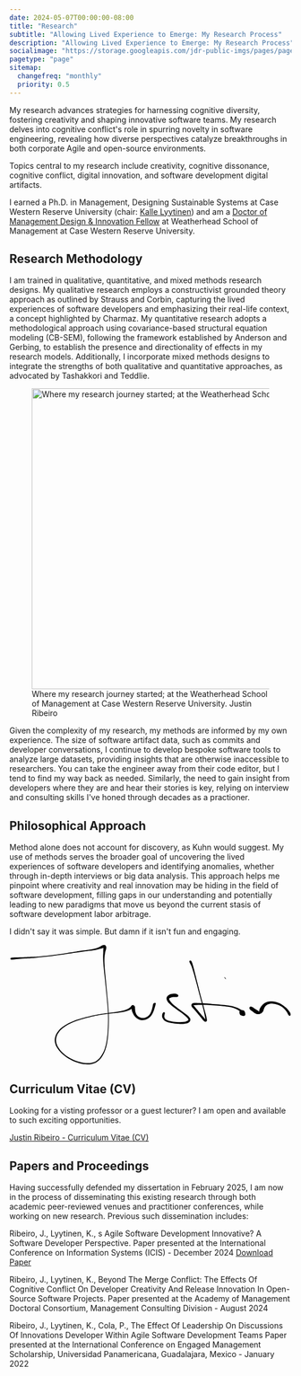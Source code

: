 ```yaml
---
date: 2024-05-07T00:00:00-08:00
title: "Research"
subtitle: "Allowing Lived Experience to Emerge: My Research Process"
description: "Allowing Lived Experience to Emerge: My Research Process"
socialimage: "https://storage.googleapis.com/jdr-public-imgs/pages/page-2023-kicking-it-at-case.jpg"
pagetype: "page"
sitemap:
  changefreq: "monthly"
  priority: 0.5
---
```


My research advances strategies for harnessing cognitive diversity, fostering creativity and shaping innovative software teams. My research delves into cognitive conflict's role in spurring novelty in software engineering, revealing how diverse perspectives catalyze breakthroughs in both corporate Agile and open-source environments.

Topics central to my research include creativity, cognitive dissonance, cognitive conflict, digital innovation, and software development digital artifacts.

I earned a Ph.D. in Management, Designing Sustainable Systems at Case Western Reserve University (chair: [Kalle Lyytinen](https://case.edu/weatherhead/about/faculty-and-staff-directory/kalle-lyytinen)) and am a <a href="/chronicle/2022/03/03/selected-as-a-doctor-of-management-design-and-innovation-fellow-at-case-western-reserve-university/">Doctor of Management Design & Innovation Fellow</a> at Weatherhead School of Management at Case Western Reserve University.

## Research Methodology

I am trained in qualitative, quantitative, and mixed methods research designs. My qualitative research employs a constructivist grounded theory approach as outlined by Strauss and Corbin, capturing the lived experiences of software developers and emphasizing their real-life context, a concept highlighted by Charmaz. My quantitative research adopts a methodological approach using covariance-based structural equation modeling (CB-SEM), following the framework established by Anderson and Gerbing, to establish the presence and directionality of effects in my research models. Additionally, I incorporate mixed methods designs to integrate the strengths of both qualitative and quantitative approaches, as advocated by Tashakkori and Teddlie.

<figure aria-label="media" role="group" itemscope="" itemprop="associatedMedia" itemtype="http://schema.org/ImageObject">
  <picture>
    <img decoding="async" loading="lazy" src="https://storage.googleapis.com/jdr-public-imgs/pages/page-2023-kicking-it-at-case.jpg" width="800" height="536" alt="Where my research journey started; at the Weatherhead School of Management at Case Western Reserve University.">
  </picture>
  <figcaption itemprop="caption description">
    <span aria-hidden="true">Where my research journey started; at the Weatherhead School of Management at Case Western Reserve University.</span>
    <span class="author" itemprop="copyrightHolder">Justin Ribeiro</span>
  </figcaption>
</figure>

Given the complexity of my research, my methods are informed by my own experience. The size of software artifact data, such as commits and developer conversations, I continue to develop bespoke software tools to analyze large datasets, providing insights that are otherwise inaccessible to researchers. You can take the engineer away from their code editor, but I tend to find my way back as needed. Similarly, the need to gain insight from developers where they are and hear their stories is key, relying on interview and consulting skills I've honed through decades as a practioner.

## Philosophical Approach

Method alone does not account for discovery, as Kuhn would suggest. My use of methods serves the broader goal of uncovering the lived experiences of software developers and identifying anomalies, whether through in-depth interviews or big data analysis. This approach helps me pinpoint where creativity and real innovation may be hiding in the field of software development, filling gaps in our understanding and potentially leading to new paradigms that move us beyond the current stasis of software development labor arbitrage.

I didn't say it was simple. But damn if it isn't fun and engaging.

<svg xmlns="http://www.w3.org/2000/svg" id="fakeSig" viewBox="442.884 210.246 877.596 376.441"><path d="M 447.21,258.20 C 448.84 259.16, 450.47 258.76, 455.05 258.52 C 459.63 258.29, 462.60 257.71, 470.09 257.03 C 477.58 256.35, 482.23 255.88, 492.49 255.10 C 502.75 254.32, 509.11 254.20, 521.39 253.13 C 533.68 252.07, 540.74 251.25, 553.93 249.77 C 567.12 248.29, 574.25 247.40, 587.34 245.74 C 600.44 244.08, 607.18 243.17, 619.39 241.46 C 631.60 239.75, 637.55 238.76, 648.40 237.20 C 659.24 235.64, 664.32 234.85, 673.61 233.67 C 682.90 232.49, 687.20 232.31, 694.86 231.31 C 702.53 230.31, 705.90 229.90, 711.94 228.67 C 717.98 227.45, 720.47 226.47, 725.07 225.18 C 729.66 223.90, 732.13 223.53, 734.92 222.25 C 737.72 220.98, 738.59 219.73, 739.03 218.82 C 739.47 217.92, 737.88 216.79, 737.12 217.73 C 736.36 218.67, 735.73 219.68, 735.23 223.54 C 734.73 227.40, 734.80 230.40, 734.61 237.02 C 734.43 243.64, 733.99 247.39, 734.29 256.64 C 734.59 265.89, 735.06 271.40, 736.12 283.27 C 737.19 295.14, 738.18 302.02, 739.63 315.98 C 741.09 329.95, 741.90 337.87, 743.40 353.09 C 744.90 368.31, 745.87 376.50, 747.13 392.07 C 748.38 407.65, 749.27 415.74, 749.69 430.98 C 750.10 446.23, 749.86 453.98, 749.21 468.30 C 748.56 482.61, 748.17 489.95, 746.45 502.56 C 744.74 515.17, 743.74 521.21, 740.64 531.36 C 737.54 541.51, 735.50 545.73, 730.96 553.32 C 726.41 560.90, 723.79 564.34, 717.92 569.29 C 712.05 574.23, 709.03 575.96, 701.61 578.05 C 694.18 580.14, 689.77 580.35, 680.81 579.75 C 671.84 579.14, 666.39 577.96, 656.79 575.02 C 647.19 572.07, 641.79 569.89, 632.83 565.01 C 623.86 560.14, 619.15 556.87, 611.95 550.64 C 604.74 544.41, 601.39 540.59, 596.80 533.87 C 592.21 527.15, 590.56 523.78, 589.00 517.02 C 587.44 510.26, 587.32 506.85, 588.99 500.06 C 590.67 493.28, 592.24 489.68, 597.37 483.09 C 602.50 476.50, 606.00 473.10, 614.64 467.13 C 623.28 461.15, 628.91 458.18, 640.57 453.22 C 652.23 448.25, 659.73 446.15, 672.93 442.31 C 686.13 438.46, 693.44 436.74, 706.57 433.98 C 719.70 431.22, 726.58 430.27, 738.59 428.49 C 750.60 426.70, 756.42 426.32, 766.61 425.04 C 776.81 423.75, 781.36 423.44, 789.57 422.06 C 797.78 420.67, 801.41 420.00, 807.66 418.12 C 813.90 416.23, 816.57 414.93, 820.79 412.64 C 825.02 410.35, 827.26 408.75, 828.79 406.65 C 830.33 404.56, 829.42 402.71, 828.46 402.17 C 827.51 401.64, 825.10 401.90, 824.02 404.00 C 822.94 406.09, 822.51 408.47, 823.06 412.64 C 823.61 416.81, 824.55 420.11, 826.77 424.84 C 829.00 429.58, 830.56 432.51, 834.18 436.32 C 837.80 440.13, 840.23 441.88, 844.86 443.91 C 849.49 445.95, 852.31 446.52, 857.33 446.49 C 862.35 446.45, 865.11 445.94, 869.96 443.74 C 874.80 441.54, 877.60 439.80, 881.56 435.48 C 885.51 431.15, 887.09 427.65, 889.74 422.12 C 892.38 416.59, 893.25 412.59, 894.77 407.83 C 896.30 403.07, 896.73 400.90, 897.37 398.33 C 898.02 395.76, 898.21 396.02, 898.01 394.97 C 897.81 393.92, 897.84 393.01, 896.36 393.06 C 894.88 393.12, 892.30 392.69, 890.61 395.24 C 888.92 397.78, 889.22 400.93, 887.89 405.78 C 886.56 410.63, 886.14 414.39, 883.94 419.48 C 881.75 424.57, 880.26 427.59, 876.92 431.24 C 873.59 434.89, 871.21 436.03, 867.29 437.71 C 863.37 439.39, 861.24 439.66, 857.34 439.62 C 853.43 439.58, 851.26 439.16, 847.76 437.51 C 844.25 435.86, 842.35 434.55, 839.81 431.36 C 837.26 428.18, 836.25 425.61, 835.03 421.60 C 833.81 417.58, 834.13 414.77, 833.71 411.28 C 833.29 407.80, 833.92 406.36, 832.92 404.16 C 831.92 401.97, 830.63 400.96, 828.71 400.30 C 826.80 399.64, 825.59 399.42, 823.35 400.87 C 821.12 402.32, 820.97 404.95, 817.54 407.56 C 814.12 410.17, 811.95 411.73, 806.23 413.93 C 800.50 416.14, 796.92 416.95, 788.92 418.58 C 780.92 420.21, 776.36 420.63, 766.21 422.08 C 756.07 423.53, 750.22 423.96, 738.19 425.84 C 726.15 427.72, 719.24 428.69, 706.04 431.47 C 692.85 434.26, 685.52 435.96, 672.20 439.78 C 658.89 443.60, 651.34 445.64, 639.46 450.57 C 627.58 455.51, 621.80 458.40, 612.80 464.44 C 603.81 470.49, 599.99 473.87, 594.47 480.80 C 588.94 487.74, 587.03 491.70, 585.18 499.12 C 583.33 506.54, 583.50 510.54, 585.23 517.90 C 586.95 525.26, 588.90 528.87, 593.80 535.94 C 598.69 543.00, 602.23 546.83, 609.71 553.24 C 617.20 559.65, 622.01 562.95, 631.22 567.97 C 640.43 572.99, 645.89 575.26, 655.76 578.34 C 665.63 581.41, 671.19 582.70, 680.56 583.35 C 689.93 584.00, 694.68 583.86, 702.61 581.58 C 710.54 579.31, 713.99 577.30, 720.21 571.97 C 726.42 566.64, 729.07 562.89, 733.69 554.93 C 738.31 546.96, 740.26 542.56, 743.31 532.15 C 746.35 521.74, 747.28 515.63, 748.91 502.88 C 750.55 490.13, 750.89 482.79, 751.48 468.39 C 752.07 454.00, 752.30 446.22, 751.87 430.92 C 751.43 415.62, 750.55 407.51, 749.32 391.90 C 748.09 376.29, 747.14 368.10, 745.72 352.87 C 744.31 337.63, 743.54 329.69, 742.25 315.73 C 740.96 301.76, 740.04 294.84, 739.27 283.02 C 738.51 271.21, 738.16 265.71, 738.43 256.63 C 738.69 247.54, 739.53 244.00, 740.60 237.61 C 741.68 231.21, 743.29 228.75, 743.82 224.64 C 744.34 220.53, 744.32 219.30, 743.22 217.07 C 742.12 214.84, 740.62 214.03, 738.30 213.50 C 735.98 212.98, 734.69 213.24, 731.62 214.44 C 728.56 215.64, 727.13 217.57, 722.98 219.51 C 718.82 221.44, 716.58 222.52, 710.85 224.12 C 705.11 225.72, 701.83 226.25, 694.30 227.51 C 686.76 228.78, 682.43 229.07, 673.17 230.44 C 663.90 231.81, 658.80 232.68, 647.97 234.36 C 637.14 236.03, 631.21 237.06, 619.01 238.82 C 606.82 240.58, 600.09 241.50, 587.02 243.15 C 573.94 244.80, 566.81 245.68, 553.63 247.06 C 540.46 248.44, 533.43 249.22, 521.15 250.07 C 508.88 250.91, 502.55 250.89, 492.27 251.29 C 482.00 251.69, 477.31 251.84, 469.79 252.06 C 462.27 252.28, 459.24 252.05, 454.67 252.39 C 450.09 252.73, 448.40 252.60, 446.91 253.76 C 445.42 254.92, 445.58 257.25, 447.21 258.20" /><path d="M 967.61,368.90 C 966.49 367.08, 964.32 365.71, 960.85 364.89 C 957.38 364.07, 954.48 364.18, 950.28 364.80 C 946.08 365.42, 943.49 365.75, 939.84 367.98 C 936.20 370.22, 933.27 372.19, 932.07 375.96 C 930.87 379.74, 931.75 382.67, 933.85 386.86 C 935.95 391.05, 938.10 392.68, 942.59 396.93 C 947.07 401.18, 950.35 403.53, 956.28 408.11 C 962.21 412.68, 966.12 415.26, 972.22 419.80 C 978.31 424.33, 981.88 426.76, 986.75 430.79 C 991.63 434.82, 994.08 437.08, 996.60 439.97 C 999.11 442.86, 999.28 443.54, 999.32 445.23 C 999.35 446.91, 999.48 447.04, 996.77 448.38 C 994.06 449.73, 991.61 451.11, 985.76 451.97 C 979.90 452.83, 975.16 452.97, 967.50 452.68 C 959.84 452.40, 954.69 452.00, 947.46 450.56 C 940.23 449.12, 935.82 448.05, 931.34 445.49 C 926.87 442.93, 926.31 440.76, 925.06 437.77 C 923.81 434.78, 924.85 433.33, 925.11 430.55 C 925.37 427.78, 926.99 425.55, 926.36 423.90 C 925.74 422.24, 923.65 421.11, 921.98 422.28 C 920.31 423.44, 918.52 426.09, 918.02 429.72 C 917.53 433.35, 917.37 436.37, 919.51 440.44 C 921.66 444.51, 923.37 447.07, 928.76 450.07 C 934.15 453.08, 938.77 453.89, 946.46 455.47 C 954.16 457.05, 959.22 457.48, 967.24 457.98 C 975.26 458.48, 979.96 458.73, 986.54 457.97 C 993.13 457.20, 996.34 456.66, 1000.17 454.16 C 1004.01 451.65, 1005.51 449.06, 1005.71 445.44 C 1005.92 441.81, 1004.35 439.79, 1001.22 436.04 C 998.09 432.29, 995.25 430.73, 990.05 426.68 C 984.85 422.63, 981.30 420.35, 975.22 415.78 C 969.14 411.22, 965.31 408.52, 959.67 403.86 C 954.04 399.20, 950.87 396.56, 947.05 392.48 C 943.22 388.39, 941.94 386.14, 940.55 383.45 C 939.16 380.77, 939.32 380.39, 940.09 379.06 C 940.86 377.74, 942.09 377.66, 944.41 376.83 C 946.72 375.99, 948.57 375.24, 951.65 374.87 C 954.74 374.49, 956.88 375.14, 959.85 374.96 C 962.81 374.78, 964.91 375.19, 966.47 373.97 C 968.02 372.76, 968.74 370.72, 967.61 368.90" /><path d="M 1002.65,263.75 C 1002.24 265.04, 1002.26 264.94, 1003.62 268.29 C 1004.98 271.64, 1006.82 273.54, 1009.44 280.52 C 1012.06 287.49, 1013.60 292.65, 1016.72 303.17 C 1019.83 313.68, 1021.65 320.60, 1025.01 333.09 C 1028.36 345.58, 1030.15 353.05, 1033.49 365.62 C 1036.84 378.19, 1038.78 384.72, 1041.72 395.94 C 1044.66 407.17, 1046.20 412.87, 1048.21 421.76 C 1050.22 430.65, 1050.75 435.05, 1051.78 440.40 C 1052.80 445.75, 1053.10 447.54, 1053.35 448.51 C 1053.61 449.47, 1054.84 447.92, 1053.04 445.22 C 1051.25 442.52, 1048.46 439.81, 1044.40 435.01 C 1040.34 430.21, 1037.14 426.43, 1032.74 421.23 C 1028.34 416.02, 1025.75 413.05, 1022.38 408.96 C 1019.02 404.87, 1017.69 402.59, 1015.91 400.79 C 1014.12 398.98, 1012.68 400.11, 1013.45 399.93 C 1014.21 399.75, 1015.56 400.06, 1019.73 399.89 C 1023.89 399.71, 1027.05 399.19, 1034.30 399.06 C 1041.54 398.93, 1046.54 398.88, 1055.96 399.25 C 1065.38 399.61, 1071.27 400.13, 1081.40 400.89 C 1091.53 401.64, 1097.28 402.04, 1106.61 403.02 C 1115.94 404.00, 1120.52 404.32, 1128.06 405.80 C 1135.60 407.27, 1138.69 408.23, 1144.31 410.39 C 1149.94 412.55, 1152.35 414.01, 1156.20 416.58 C 1160.05 419.16, 1161.32 420.51, 1163.56 423.27 C 1165.80 426.02, 1165.69 428.56, 1167.40 430.37 C 1169.10 432.18, 1170.45 432.51, 1172.07 432.31 C 1173.69 432.11, 1174.74 431.22, 1175.48 429.39 C 1176.22 427.57, 1176.53 425.72, 1175.77 423.19 C 1175.01 420.66, 1174.31 418.21, 1171.68 416.73 C 1169.04 415.24, 1165.28 414.92, 1162.60 415.76 C 1159.93 416.59, 1158.80 418.25, 1158.30 420.90 C 1157.81 423.56, 1158.72 426.72, 1160.12 429.03 C 1161.53 431.33, 1163.06 431.55, 1165.33 432.44 C 1167.60 433.33, 1169.31 433.90, 1171.47 433.47 C 1173.64 433.04, 1175.33 432.12, 1176.14 430.30 C 1176.94 428.47, 1177.00 426.80, 1175.51 424.33 C 1174.02 421.85, 1171.97 420.43, 1168.68 417.91 C 1165.40 415.38, 1163.64 414.07, 1159.07 411.70 C 1154.50 409.33, 1151.90 408.01, 1145.84 406.05 C 1139.78 404.10, 1136.54 403.26, 1128.77 401.92 C 1121.00 400.59, 1116.40 400.33, 1106.99 399.38 C 1097.57 398.42, 1091.86 398.04, 1081.70 397.16 C 1071.54 396.28, 1065.67 395.68, 1056.20 394.97 C 1046.74 394.25, 1041.79 393.96, 1034.39 393.59 C 1026.98 393.22, 1024.02 392.54, 1019.17 393.10 C 1014.32 393.67, 1011.98 394.12, 1010.12 396.41 C 1008.27 398.71, 1008.43 401.25, 1009.90 404.59 C 1011.37 407.92, 1013.88 408.95, 1017.45 413.11 C 1021.03 417.27, 1023.40 420.15, 1027.77 425.39 C 1032.15 430.64, 1035.13 434.43, 1039.32 439.33 C 1043.52 444.23, 1045.34 447.81, 1048.75 449.89 C 1052.16 451.98, 1054.88 451.81, 1056.38 449.75 C 1057.87 447.69, 1057.19 445.36, 1056.22 439.60 C 1055.24 433.84, 1053.86 429.83, 1051.52 420.95 C 1049.18 412.07, 1047.57 406.41, 1044.50 395.20 C 1041.44 383.99, 1039.50 377.48, 1036.19 364.90 C 1032.88 352.33, 1031.12 344.87, 1027.96 332.32 C 1024.81 319.77, 1023.11 312.84, 1020.39 302.16 C 1017.68 291.47, 1016.49 286.23, 1014.39 278.89 C 1012.29 271.54, 1011.63 268.83, 1009.89 265.42 C 1008.15 262.00, 1007.14 262.15, 1005.69 261.82 C 1004.24 261.48, 1003.07 262.45, 1002.65 263.75" /><path d="M 1115.16,318.86 C 1116.04 319.65, 1116.56 319.25, 1116.02 318.19 C 1115.48 317.13, 1113.35 314.35, 1112.46 313.56 C 1111.58 312.77, 1111.06 313.17, 1111.60 314.23 C 1112.14 315.28, 1114.27 318.06, 1115.16 318.86" /><path d="M 1189.18,409.08 C 1189.29 411.07, 1190.49 412.68, 1192.59 414.83 C 1194.69 416.99, 1196.65 417.70, 1199.66 419.87 C 1202.67 422.05, 1204.46 424.07, 1207.63 425.69 C 1210.79 427.31, 1212.58 427.70, 1215.49 427.98 C 1218.40 428.25, 1219.66 427.91, 1222.17 427.07 C 1224.68 426.22, 1226.04 425.49, 1228.06 423.76 C 1230.07 422.03, 1230.98 420.76, 1232.25 418.41 C 1233.51 416.05, 1233.33 414.59, 1234.40 411.98 C 1235.48 409.37, 1235.84 407.80, 1237.62 405.36 C 1239.40 402.92, 1240.49 401.62, 1243.31 399.78 C 1246.13 397.95, 1247.76 397.04, 1251.73 396.20 C 1255.70 395.35, 1258.31 395.18, 1263.16 395.56 C 1268.01 395.94, 1271.03 396.49, 1275.96 398.12 C 1280.89 399.74, 1283.32 400.85, 1287.80 403.67 C 1292.28 406.49, 1294.68 408.51, 1298.36 412.20 C 1302.04 415.90, 1303.87 418.72, 1306.19 422.16 C 1308.50 425.60, 1308.45 427.21, 1309.93 429.39 C 1311.41 431.57, 1312.25 432.55, 1313.60 433.07 C 1314.96 433.59, 1316.02 433.39, 1316.70 431.98 C 1317.38 430.57, 1317.90 428.86, 1317.00 426.03 C 1316.10 423.19, 1315.03 421.51, 1312.19 417.82 C 1309.34 414.13, 1307.01 411.43, 1302.78 407.58 C 1298.54 403.72, 1295.97 401.62, 1291.01 398.53 C 1286.06 395.45, 1283.46 394.09, 1278.02 392.14 C 1272.59 390.19, 1269.36 389.43, 1263.85 388.77 C 1258.33 388.11, 1255.37 388.12, 1250.44 388.83 C 1245.50 389.55, 1243.21 390.38, 1239.18 392.34 C 1235.15 394.31, 1233.32 395.86, 1230.30 398.67 C 1227.28 401.49, 1225.99 403.51, 1224.09 406.42 C 1222.19 409.33, 1221.62 410.95, 1220.79 413.24 C 1219.97 415.54, 1220.19 416.52, 1219.96 417.88 C 1219.73 419.24, 1220.03 419.84, 1219.65 420.03 C 1219.27 420.23, 1219.28 419.73, 1218.04 418.85 C 1216.80 417.96, 1215.87 417.22, 1213.45 415.62 C 1211.02 414.01, 1208.87 412.74, 1205.92 410.80 C 1202.97 408.86, 1201.49 407.12, 1198.71 405.93 C 1195.94 404.74, 1193.96 404.22, 1192.05 404.85 C 1190.14 405.48, 1189.07 407.08, 1189.18 409.08" /></svg>

## Curriculum Vitae (CV)

Looking for a visting professor or a guest lecturer? I am open and available to such exciting opportunities.

<a href="https://storage.googleapis.com/jdr-docs/justinribeiro-cv-20250313.pdf" target="_blank">Justin Ribeiro - Curriculum Vitae (CV)</a>

## Papers and Proceedings

Having successfully defended my dissertation in February 2025, I am now in the process of disseminating this existing research through both academic peer-reviewed venues and practitioner conferences, while working on new research. Previous such dissemination includes:

Ribeiro, J., Lyytinen, K., s Agile Software Development Innovative? A Software Developer Perspective. Paper presented at the International Conference on Information Systems (ICIS) - December 2024 [Download Paper](https://aisel.aisnet.org/icis2024/isdesign/isdesign/13/)

Ribeiro, J., Lyytinen, K., Beyond The Merge Conflict: The Effects Of Cognitive Conflict On Developer Creativity And Release Innovation In Open-Source Software Projects. Paper presented at the Academy of Management Doctoral Consortium, Management Consulting Division - August 2024

Ribeiro, J., Lyytinen, K., Cola, P., The Effect Of Leadership On Discussions Of Innovations Developer Within Agile Software Development Teams Paper presented at the International Conference on Engaged Management Scholarship, Universidad Panamericana, Guadalajara, Mexico - January 2022
